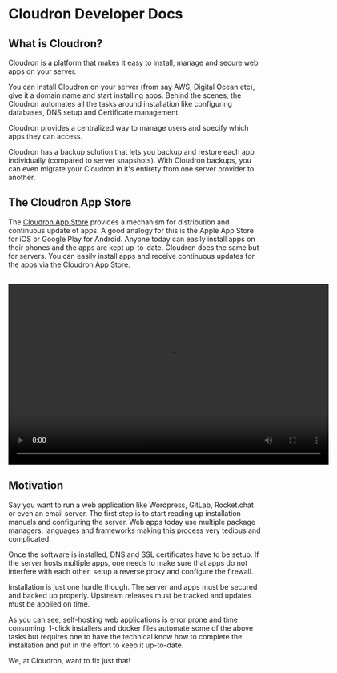 # Cloudron Developer Docs

## What is Cloudron?

Cloudron is a platform that makes it easy to install, manage and secure web apps on your server.

You can install Cloudron on your server (from say AWS, Digital Ocean etc), give it a domain
name and start installing apps. Behind the scenes, the Cloudron automates all the tasks around
installation like configuring databases, DNS setup and Certificate management.

Cloudron provides a centralized way to manage users and specify which apps they can access.

Cloudron has a backup solution that lets you backup and restore each app individually
(compared to server snapshots). With Cloudron backups, you can even migrate your Cloudron
in it's entirety from one server provider to another.

## The Cloudron App Store

The [Cloudron App Store](https://cloudron.io/appstore.html) provides a mechanism for
distribution and continuous update of apps. A good analogy for this is the Apple App Store for iOS or
Google Play for Android. Anyone today can easily install apps on their phones and the apps are kept up-to-date.
Cloudron does the same but for servers. You can easily install apps and receive continuous updates for
the apps via the Cloudron App Store.

<br/>

<center>
<video width="640" height="360" controls>
  <source src="/videos/cloudron-app-install.mp4" type="video/mp4">
  Your browser does not support the video tag.
</video>
</center>

## Motivation

Say you want to run a web application like Wordpress, GitLab, Rocket.chat or even an email server.
The first step is to start reading up installation manuals and configuring the server. Web apps today
use multiple package managers, languages and frameworks making this process very tedious and complicated.

Once the software is installed, DNS and SSL certificates have to be setup. If the server hosts
multiple apps, one needs to make sure that apps do not interfere with each other, setup a
reverse proxy and configure the firewall.

Installation is just one hurdle though. The server and apps must be secured and backed up
properly. Upstream releases must be tracked and updates must be applied on time.

As you can see, self-hosting web applications is error prone and time consuming. 1-click installers
and docker files automate some of the above tasks but requires one to have the technical know how to
complete the installation and put in the effort to keep it up-to-date.

We, at Cloudron, want to fix just that!
